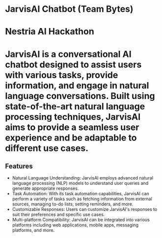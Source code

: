 # JarvisAI Chatbot (Team Bytes)
# Nestria AI Hackathon
 # JarvisAI is a conversational AI chatbot designed to assist users with various tasks, provide information, and engage in natural language conversations. Built using state-of-the-art natural language processing techniques, JarvisAI aims to provide a seamless user experience and be adaptable to different use cases.

## Features
- Natural Language Understanding: JarvisAI employs advanced natural language processing (NLP) models to understand user queries and generate appropriate responses.
- Task Automation: With its task automation capabilities, JarvisAI can perform a variety of tasks such as fetching information from external sources, managing to-do lists, setting reminders, and more.
- Customizable Responses: Users can customize JarvisAI's responses to suit their preferences and specific use cases.
- Multi-platform Compatibility: JarvisAI can be integrated into various platforms including web applications, mobile apps, messaging platforms, and more.
